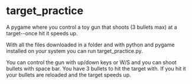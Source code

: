 # target_practice
A pygame where you control a toy gun that shoots (3 bullets max) at a target--once hit it speeds up.

With all the files downloaded in a folder and with python and pygame installed on your system you can run target_practice.py.

You can control the gun with up/down keys or W/S and you can shoot bullets with space bar. You have 3 bullets to hit the target with. If you hit it your bullets are reloaded and the target speeds up.
